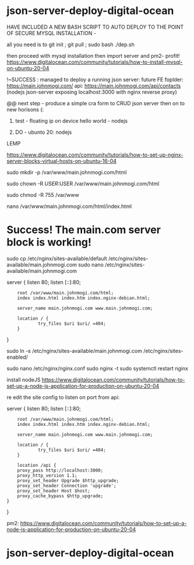 # json-server-deploy-digital-ocean
HAVE INCLUDED A NEW BASH SCRIPT TO AUTO DEPLOY TO THE POINT OF SECURE MYSQL INSTALLATION - 

all you need is to git init ; git pull <this repo> ;
sudo bash ./dep.sh

then proceed with mysql installation then import server and pm2- profit!
https://www.digitalocean.com/community/tutorials/how-to-install-mysql-on-ubuntu-20-04


!~SUCCESS : managed to deploy a running json server:
future FE foplder: https://main.johnmogi.com/
api: https://main.johnmogi.com/api/contacts
(nodejs json-server exposing localhost:3000 with nginx reverse proxy)

@@ next step - produce a simple cra form to CRUD json server then on to new horisons (:

1. test - floating ip on device
hello world - nodejs

2. DO - ubunto 20:
nodejs 

LEMP

https://www.digitalocean.com/community/tutorials/how-to-set-up-nginx-server-blocks-virtual-hosts-on-ubuntu-16-04

sudo mkdir -p /var/www/main.johnmogi.com/html


sudo chown -R $USER:$USER /var/www/main.johnmogi.com/html


sudo chmod -R 755 /var/www

nano /var/www/main.johnmogi.com/html/index.html

<html>
    <head>
        <title>Welcome to main.com!</title>
    </head>
    <body>
        <h1>Success! The main.com server block is working!</h1>
    </body>
</html>


sudo cp /etc/nginx/sites-available/default /etc/nginx/sites-available/main.johnmogi.com
sudo nano /etc/nginx/sites-available/main.johnmogi.com


server {
        listen 80;
        listen [::]:80;

        root /var/www/main.johnmogi.com/html;
        index index.html index.htm index.nginx-debian.html;

        server_name main.johnmogi.com www.main.johnmogi.com;

        location / {
                try_files $uri $uri/ =404;
        }
}


sudo ln -s /etc/nginx/sites-available/main.johnmogi.com /etc/nginx/sites-enabled/

sudo nano /etc/nginx/nginx.conf
sudo nginx -t
sudo systemctl restart nginx


install nodeJS
https://www.digitalocean.com/community/tutorials/how-to-set-up-a-node-js-application-for-production-on-ubuntu-20-04

re edit the site config to listen on port from api:

server {
        listen 80;
        listen [::]:80;

        root /var/www/main.johnmogi.com/html;
        index index.html index.htm index.nginx-debian.html;

        server_name main.johnmogi.com www.main.johnmogi.com;

        location / {
                try_files $uri $uri/ =404;
        }
        
        location /api {
        proxy_pass http://localhost:3000;
        proxy_http_version 1.1;
        proxy_set_header Upgrade $http_upgrade;
        proxy_set_header Connection 'upgrade';
        proxy_set_header Host $host;
        proxy_cache_bypass $http_upgrade;
    }
}

pm2:
https://www.digitalocean.com/community/tutorials/how-to-set-up-a-node-js-application-for-production-on-ubuntu-20-04

# json-server-deploy-digital-ocean
